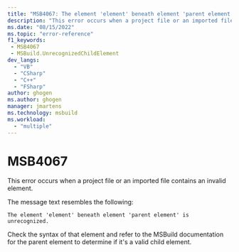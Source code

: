 ```yaml
---
title: "MSB4067: The element 'element' beneath element 'parent element' is unrecognized."
description: "This error occurs when a project file or an imported file contains an invalid element."
ms.date: "08/15/2022"
ms.topic: "error-reference"
f1_keywords:
 - MSB4067
 - MSBuild.UnrecognizedChildElement
dev_langs:
  - "VB"
  - "CSharp"
  - "C++"
  - "FSharp"
author: ghogen
ms.author: ghogen
manager: jmartens
ms.technology: msbuild
ms.workload:
  - "multiple"
---
```

# MSB4067

This error occurs when a project file or an imported file contains an invalid element.

The message text resembles the following:

```output
The element 'element' beneath element 'parent element' is unrecognized.
```

Check the syntax of that element and refer to the MSBuild documentation for the parent element to determine if it's a valid child element.
